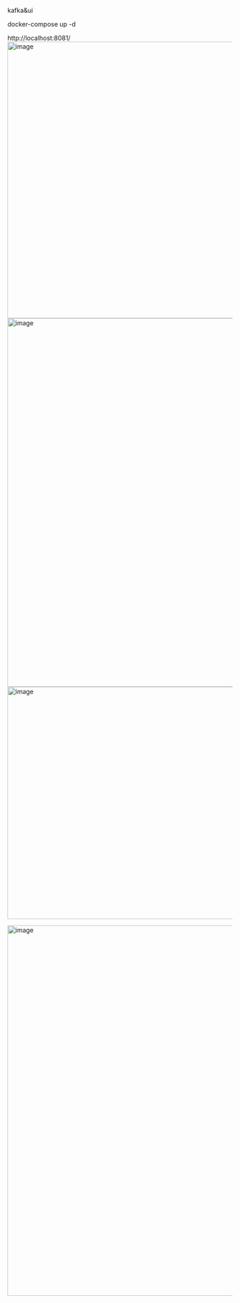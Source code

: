 kafka&ui

docker-compose up -d

http://localhost:8081/
<img width="1428" height="619" alt="image" src="https://github.com/user-attachments/assets/6f60ea0b-c4cb-4b29-a3aa-11943a096421" />
<img width="1425" height="825" alt="image" src="https://github.com/user-attachments/assets/8c7ab813-124c-4e92-b405-be75157285f4" />
<img width="1419" height="520" alt="image" src="https://github.com/user-attachments/assets/e30d7957-8c72-4194-ab2f-248ea382c5c0" />

<img width="1425" height="829" alt="image" src="https://github.com/user-attachments/assets/688e52df-490f-4426-810e-d37fa6381340" />

